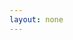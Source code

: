 ```yaml
---
layout: none
---
```


<RedoclyAPIBlock src="/firefly-services/docs/photoshop_status_manifest.json" width="600px" disableSidebar hideTryItPanel scrollYOffset={64} generateCodeSamples="languages: [{lang: 'curl'}]" />
